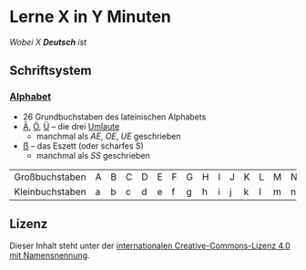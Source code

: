 # Lerne X in Y Minuten

*Wobei X **Deutsch** ist*

## Schriftsystem

### [Alphabet](https://de.wikipedia.org/wiki/Deutsches_Alphabet)

- 26 Grundbuchstaben des lateinischen Alphabets
- [Ä](https://de.wikipedia.org/wiki/%C3%84), [Ö](https://de.wikipedia.org/wiki/Ö), [Ü](https://de.wikipedia.org/wiki/%C3%9C) – die drei [Umlaute](https://de.wikipedia.org/wiki/Umlaut)
  - manchmal als *AE*, *OE*, *UE* geschrieben
- [ẞ](https://de.wikipedia.org/wiki/%C3%9F) – das Eszett (oder scharfes S)
  - manchmal als *SS* geschrieben

|  |  |  |  |  |  |  |  |  |  |  |  |  |  |  |  |  |  |  |  |  |  |  |  |  |  |  |  |  |  |  |
| --------------- |---|---|---|---|---|---|---|---|---|---|---|---|---|---|---|---|---|---|---|---|---|---|---|---|---|---|---|---|---|---|
| Großbuchstaben  | A | B | C | D | E | F | G | H | I | J | K | L | M | N | O | P | Q | R | S | T | U | V | W | X | Y | Z | Ä | Ö | Ü | ẞ |
| Kleinbuchstaben | a | b | c | d | e | f | g | h | i | j | k | l | m | n | o | p | q | r | s | t | u | v | w | x | y | z | ä | ö | ü | ß |

<!-- ## Phonetik

https://deutsch.info/grammar/phonetics?hl=de

  - S ...
  - W sounds like English V: Wasser (water)
  - V often sounds like English F: Vater (father)
  - Ch: A soft sound, like in ich (I) or hard, like in Bach.

https://de.wikipedia.org/wiki/Umlaut

https://de.wikipedia.org/wiki/Digraph_(Linguistik)#Beispiele Digraph

https://www.dinmedia.de/de/norm/din-5009/352073096

## Verantwortete

https://de.wikipedia.org/wiki/Rat_f%C3%BCr_deutsche_Rechtschreibung -->

## Lizenz

Dieser Inhalt steht unter der [internationalen Creative-Commons-Lizenz 4.0 mit Namensnennung][cc-by].

[cc-by]: https://creativecommons.org/licenses/by/4.0/deed.de
